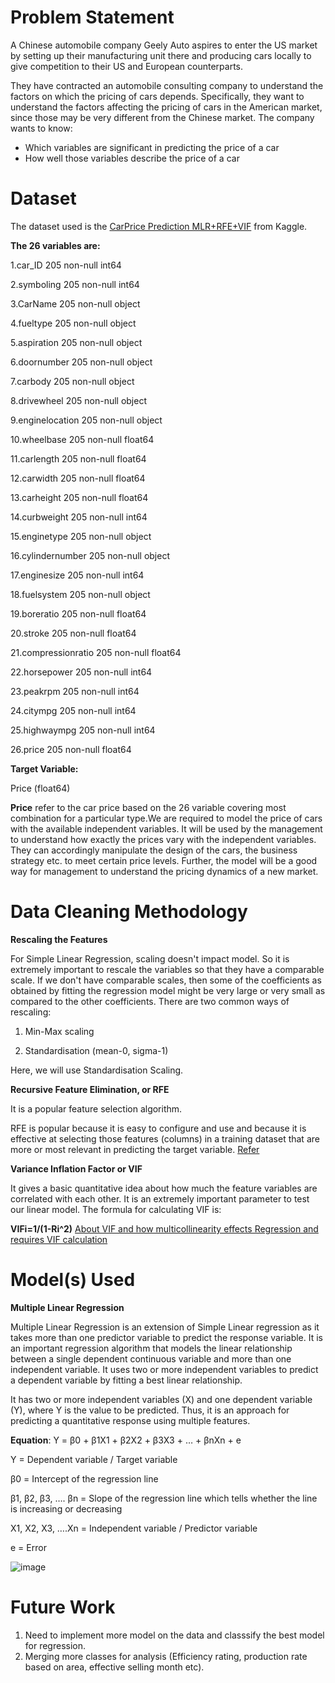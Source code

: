 # Problem Statement
A Chinese automobile company Geely Auto aspires to enter the US market by setting up their manufacturing unit there and producing cars locally to give competition to their US and European counterparts.

They have contracted an automobile consulting company to understand the factors on which the pricing of cars depends. Specifically, they want to understand the factors affecting the pricing of cars in the American market, since those may be very different from the Chinese market. The company wants to know:

* Which variables are significant in predicting the price of a car
* How well those variables describe the price of a car

# Dataset
The dataset used is the [CarPrice Prediction MLR+RFE+VIF](https://www.kaggle.com/hellbuoy/carprice-prediction-mlr-rfe-vif/notebook#Step-6:-Building-a-Linear-Model) from Kaggle. 

**The 26 variables are:**

1.car_ID              205 non-null int64

2.symboling           205 non-null int64

3.CarName             205 non-null object

4.fueltype            205 non-null object

5.aspiration          205 non-null object

6.doornumber          205 non-null object

7.carbody             205 non-null object

8.drivewheel          205 non-null object

9.enginelocation      205 non-null object

10.wheelbase           205 non-null float64

11.carlength           205 non-null float64

12.carwidth            205 non-null float64

13.carheight           205 non-null float64

14.curbweight          205 non-null int64

15.enginetype          205 non-null object

16.cylindernumber      205 non-null object

17.enginesize          205 non-null int64

18.fuelsystem          205 non-null object

19.boreratio           205 non-null float64

20.stroke              205 non-null float64

21.compressionratio    205 non-null float64

22.horsepower          205 non-null int64

23.peakrpm             205 non-null int64

24.citympg             205 non-null int64

25.highwaympg          205 non-null int64

26.price               205 non-null float64


**Target Variable:**

Price (float64)

**Price** refer to the car price based on the 26 variable covering most combination for a particular type.We are required to model the price of cars with the available independent variables. It will be used by the management to understand how exactly the prices vary with the independent variables. They can accordingly manipulate the design of the cars, the business strategy etc. to meet certain price levels. Further, the model will be a good way for management to understand the pricing dynamics of a new market.

# Data Cleaning Methodology 

**Rescaling the Features**

For Simple Linear Regression, scaling doesn't impact model. So it is extremely important to rescale the variables so that they have a comparable scale. If we don't have comparable scales, then some of the coefficients as obtained by fitting the regression model might be very large or very small as compared to the other coefficients. There are two common ways of rescaling:

1. Min-Max scaling

3. Standardisation (mean-0, sigma-1)

Here, we will use Standardisation Scaling.

**Recursive Feature Elimination, or RFE**

It is a popular feature selection algorithm.

RFE is popular because it is easy to configure and use and because it is effective at selecting those features (columns) in a training dataset that are more or most relevant in predicting the target variable.
[Refer](https://machinelearningmastery.com/rfe-feature-selection-in-python/)

**Variance Inflation Factor or VIF**

It gives a basic quantitative idea about how much the feature variables are correlated with each other. It is an extremely important parameter to test our linear model. The formula for calculating VIF is:

**VIFi=1/(1-Ri^2)**
[About VIF and how multicollinearity effects Regression and requires VIF calculation](https://www.google.com/url?q=https://www.statology.org/multicollinearity-regression/&sa=D&source=editors&ust=1642878176744517&usg=AOvVaw14ZRypqIN5j8F9g_0L5ZXC)

# Model(s) Used

**Multiple Linear Regression**

Multiple Linear Regression is an extension of Simple Linear regression as it takes more than one predictor variable to predict the response variable. It is an important regression algorithm that models the linear relationship between a single dependent continuous variable and more than one independent variable. It uses two or more independent variables to predict a dependent variable by fitting a best linear relationship.

It has two or more independent variables (X) and one dependent variable (Y), where Y is the value to be predicted. Thus, it is an approach for predicting a quantitative response using multiple features.

**Equation**: Y = β0 + β1X1 + β2X2 + β3X3 + … + βnXn + e

Y = Dependent variable / Target variable

β0 = Intercept of the regression line

β1, β2, β3, …. βn = Slope of the regression line which tells whether the line is increasing or decreasing

X1, X2, X3, ….Xn = Independent variable / Predictor variable

e = Error

![image](https://user-images.githubusercontent.com/87931949/150651468-ebf47b00-fbf6-4128-ad42-62ce16085c51.png)


# Future Work

1) Need to implement more model on the data and classsify the best model for regression.
2) Merging more classes for analysis (Efficiency rating, production rate based on area, effective selling month etc).
